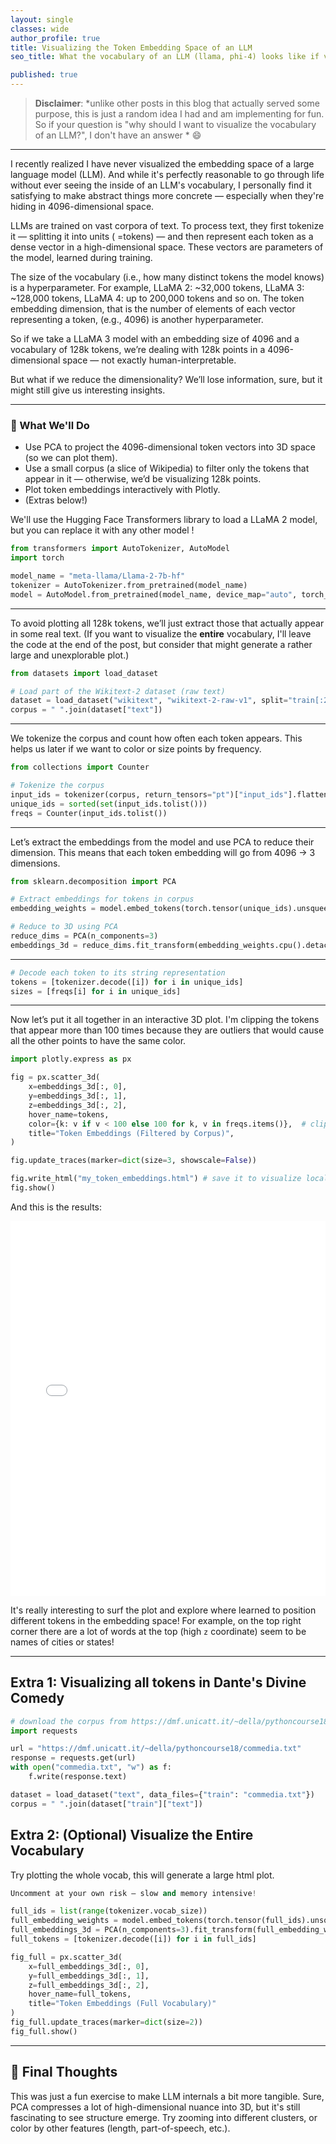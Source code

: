 ```yaml
---
layout: single
classes: wide
author_profile: true
title: Visualizing the Token Embedding Space of an LLM
seo_title: What the vocabulary of an LLM (llama, phi-4) looks like if visualized in a plot.

published: true
---
```


> **Disclaimer**: *unlike other posts in this blog that actually served some purpose, this is just a random idea I had and am implementing for fun. So if your question is "why should I want to visualize the vocabulary of an LLM?", I don't have an answer * 😄

---

I recently realized I have never visualized the embedding space of a large language model (LLM). And while it's perfectly reasonable to go through life without ever seeing the inside of an LLM's vocabulary, I personally find it satisfying to make abstract things more concrete — especially when they're hiding in 4096-dimensional space.

LLMs are trained on vast corpora of text. To process text, they first tokenize it — splitting it into units ( =tokens) — and then represent each token as a dense vector in a high-dimensional space. These vectors are parameters of the model, learned during training.

The size of the vocabulary (i.e., how many distinct tokens the model knows) is a hyperparameter. For example, LLaMA 2: \~32,000 tokens, LLaMA 3: \~128,000 tokens, LLaMA 4: up to 200,000 tokens and so on. The token embedding dimension, that is the number of elements of each vector representing a token, (e.g., 4096) is another hyperparameter.

So if we take a LLaMA 3 model with an embedding size of 4096 and a vocabulary of 128k tokens, we’re dealing with 128k points in a  4096-dimensional space — not exactly human-interpretable.

But what if we reduce the dimensionality? We’ll lose information, sure, but it might still give us interesting insights.

---

### 🔧 What We'll Do

* Use PCA to project the 4096-dimensional token vectors into 3D space (so we can plot them).
* Use a small corpus (a slice of Wikipedia) to filter only the tokens that appear in it — otherwise, we’d be visualizing 128k points.
* Plot token embeddings interactively with Plotly.
* (Extras below!)


We'll use the Hugging Face Transformers library to load a LLaMA 2 model, but you can replace it with any other model !

```python
from transformers import AutoTokenizer, AutoModel
import torch

model_name = "meta-llama/Llama-2-7b-hf"
tokenizer = AutoTokenizer.from_pretrained(model_name)
model = AutoModel.from_pretrained(model_name, device_map="auto", torch_dtype=torch.bfloat16).eval()
```

---


To avoid plotting all 128k tokens, we’ll just extract those that actually appear in some real text. (If you want to visualize the **entire** vocabulary, I'll leave the code at the end of the post, but consider that might generate a rather large and unexplorable plot.)

```python
from datasets import load_dataset

# Load part of the Wikitext-2 dataset (raw text)
dataset = load_dataset("wikitext", "wikitext-2-raw-v1", split="train[:20%]")
corpus = " ".join(dataset["text"])
```

---

We tokenize the corpus and count how often each token appears. This helps us later if we want to color or size points by frequency.

```python
from collections import Counter

# Tokenize the corpus
input_ids = tokenizer(corpus, return_tensors="pt")["input_ids"].flatten()
unique_ids = sorted(set(input_ids.tolist()))
freqs = Counter(input_ids.tolist())
```

---

Let’s extract the embeddings from the model and use PCA to reduce their dimension. This means that each token embedding will go from 4096 -> 3 dimensions. 

```python
from sklearn.decomposition import PCA

# Extract embeddings for tokens in corpus
embedding_weights = model.embed_tokens(torch.tensor(unique_ids).unsqueeze(0).to(model.device)).squeeze(0)

# Reduce to 3D using PCA
reduce_dims = PCA(n_components=3)
embeddings_3d = reduce_dims.fit_transform(embedding_weights.cpu().detach().float())
```

---


```python
# Decode each token to its string representation
tokens = [tokenizer.decode([i]) for i in unique_ids]
sizes = [freqs[i] for i in unique_ids]
```

---

Now let’s put it all together in an interactive 3D plot. I'm clipping the tokens that appear more than 100 times because they are outliers that would cause all the other points to have the same color.

```python
import plotly.express as px

fig = px.scatter_3d(
    x=embeddings_3d[:, 0],
    y=embeddings_3d[:, 1],
    z=embeddings_3d[:, 2],
    hover_name=tokens,
    color={k: v if v < 100 else 100 for k, v in freqs.items()},  # clip outlier freqs
    title="Token Embeddings (Filtered by Corpus)",
)

fig.update_traces(marker=dict(size=3, showscale=False))

fig.write_html("my_token_embeddings.html") # save it to visualize locally
fig.show() 
```

And this is the results:

<iframe src="{{ site.url }}{{ site.baseurl }}/assets/html/llama7b.html" width="100%" height="600px" frameborder="0"></iframe>

It's really interesting to surf the plot and explore where learned to position different tokens in the embedding space! For example, on the top right corner there are a lot of words at the top (high `z` coordinate) seem to be names of cities or states!

---

## Extra 1: Visualizing all tokens in Dante's Divine Comedy

```python
# download the corpus from https://dmf.unicatt.it/~della/pythoncourse18/commedia.txt
import requests

url = "https://dmf.unicatt.it/~della/pythoncourse18/commedia.txt"
response = requests.get(url)
with open("commedia.txt", "w") as f:
    f.write(response.text)

dataset = load_dataset("text", data_files={"train": "commedia.txt"})
corpus = " ".join(dataset["train"]["text"])
```


## Extra 2: (Optional) Visualize the Entire Vocabulary

Try plotting the whole vocab, this will generate a large html plot.

```python
Uncomment at your own risk — slow and memory intensive!

full_ids = list(range(tokenizer.vocab_size))
full_embedding_weights = model.embed_tokens(torch.tensor(full_ids).unsqueeze(0).to(model.device)).squeeze(0)
full_embeddings_3d = PCA(n_components=3).fit_transform(full_embedding_weights.cpu().detach().float())
full_tokens = [tokenizer.decode([i]) for i in full_ids]

fig_full = px.scatter_3d(
    x=full_embeddings_3d[:, 0],
    y=full_embeddings_3d[:, 1],
    z=full_embeddings_3d[:, 2],
    hover_name=full_tokens,
    title="Token Embeddings (Full Vocabulary)"
)
fig_full.update_traces(marker=dict(size=2))
fig_full.show()
```

---

## 🧠 Final Thoughts

This was just a fun exercise to make LLM internals a bit more tangible. Sure, PCA compresses a lot of high-dimensional nuance into 3D, but it's still fascinating to see structure emerge. Try zooming into different clusters, or color by other features (length, part-of-speech, etc.).



